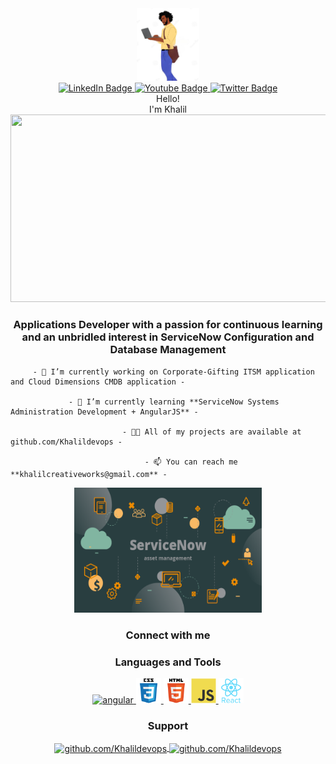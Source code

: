 <div id="header" align="center">
  <img src="Khalil.jpg" width="100"/>
</div>
<div id="badges" align="center">
  <a href="your-linkedin-URL">
    <img src="https://img.shields.io/badge/LinkedIn-blue?style=for-the-badge&logo=linkedin&logoColor=white" alt="LinkedIn Badge"/>
  </a>
  <a href="your-youtube-URL">
    <img src="https://img.shields.io/badge/YouTube-red?style=for-the-badge&logo=youtube&logoColor=white" alt="Youtube Badge"/>
  </a>
  <a href="your-twitter-URL">
    <img src="https://img.shields.io/badge/Twitter-blue?style=for-the-badge&logo=twitter&logoColor=white" alt="Twitter Badge"/>
  </a>
</div>
<div align="center" <h2>Hello! </div> 
<div align="center" <h2>I'm Khalil</h2> </div>
  <img src="https://media.giphy.com/media/dWesBcTLavkZuG35MI/giphy.gif" width="600" height="300"/>
</div>
<h3 align="center">Applications Developer with a passion for continuous learning and an unbridled interest in ServiceNow Configuration and Database Management</h3>
 <p align="center"> 
   
         - 🔭 I’m currently working on Corporate-Gifting ITSM application and Cloud Dimensions CMDB application - 
          
                 - 🌱 I’m currently learning **ServiceNow Systems Administration Development + AngularJS** - 
                  
                             - 👨‍💻 All of my projects are available at github.com/Khalildevops - 
                             
                                  - 📫 You can reach me **khalilcreativeworks@gmail.com** - 
                                  
          
<div align="center"> <img src="service-now-asset-management-1_cover.png" width="300" height="200"/>
<h3 align="center">Connect with me</h3>
<p align="center">
</p> </div>

<h3 align="center">Languages and Tools</h3>
<p align="center"> <a href="https://angular.io" target="_blank" rel="noreferrer"> <img src="https://angular.io/assets/images/logos/angular/angular.svg" alt="angular" width="40" height="40"/> </a> <a href="https://www.w3schools.com/css/" target="_blank" rel="noreferrer"> <img src="https://raw.githubusercontent.com/devicons/devicon/master/icons/css3/css3-original-wordmark.svg" alt="css3" width="40" height="40"/> </a> <a href="https://www.w3.org/html/" target="_blank" rel="noreferrer"> <img src="https://raw.githubusercontent.com/devicons/devicon/master/icons/html5/html5-original-wordmark.svg" alt="html5" width="40" height="40"/> </a> <a href="https://developer.mozilla.org/en-US/docs/Web/JavaScript" target="_blank" rel="noreferrer"> <img src="https://raw.githubusercontent.com/devicons/devicon/master/icons/javascript/javascript-original.svg" alt="javascript" width="40" height="40"/> </a> <a href="https://reactjs.org/" target="_blank" rel="noreferrer"> <img src="https://raw.githubusercontent.com/devicons/devicon/master/icons/react/react-original-wordmark.svg" alt="react" width="40" height="40"/> </a> </p>



<h3 align="center">Support</h3>
<p align="center"><a href="https://www.buymeacoffee.com/github.com/Khalildevops"> <img align="center" src="https://cdn.buymeacoffee.com/buttons/v2/default-yellow.png" height="50" width="210" alt="github.com/Khalildevops" /></a><a href="https://ko-fi.com/github.com/Khalildevops"> <img align="center" src="https://cdn.ko-fi.com/cdn/kofi3.png?v=3" height="50" width="210" alt="github.com/Khalildevops" /></a></p><br><br>
